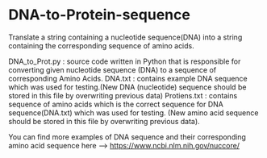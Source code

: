 # DNA-to-Protein-sequence
Translate a string containing a nucleotide sequence(DNA) into a string containing the corresponding sequence of amino acids.

DNA_to_Prot.py  :  source code written in Python that is responsible for converting given nucleotide sequence (DNA) to a sequence of                          corresponding Amino Acids.
DNA.txt         :  contains example DNA sequence which was used for testing.(New DNA (nucleotide) sequence should be stored in this file                      by overwriting previous data)
Protiens.txt    :  contains sequence of amino acids which is the correct sequence for DNA sequence(DNA.txt) which was used for testing. 
                   (New amino acid sequence should be stored in this file by overwriting previous data).
                   


You can find more examples of DNA sequence and their corresponding amino acid sequence here   -->   https://www.ncbi.nlm.nih.gov/nuccore/                  
